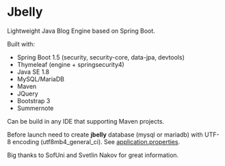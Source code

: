 # Jbelly

Lightweight Java Blog Engine based on Spring Boot.

Built with:
* Spring Boot 1.5 (security, security-core, data-jpa, devtools)
* Thymeleaf (engine + springsecurity4)
* Java SE 1.8
* MySQL/MariaDB
* Maven
* JQuery
* Bootstrap 3
* Summernote

Can be build in any IDE that supporting Maven projects.

Before launch need to create **jbelly** database (mysql or mariadb) with UTF-8 encoding (utf8mb4_general_ci). See [application.properties](https://github.com/evgeniyosipov/jbelly/blob/master/src/main/resources/application.properties).
 
Big thanks to SofUni and Svetlin Nakov for great information.
